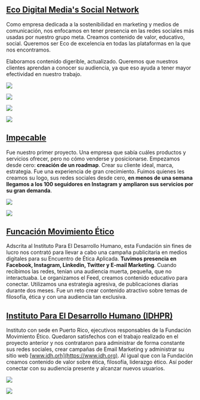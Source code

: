 ## [Eco Digital Media's Social Network](https://www.instagram.com/ecodigitals/)

Como empresa dedicada a la sostenibilidad en marketing y medios de comunicación, nos enfocamos en tener presencia en las redes sociales más usadas por nuestro grupo meta. Creamos contenido de valor, educativo, social. Queremos ser Eco de excelencia  en todas las plataformas en la que nos encontramos. 

Elaboramos contenido digerible, actualizado. Queremos que nuestros clientes aprendan a conocer su audiencia, ya que  eso ayuda a tener mayor efectividad en nuestro trabajo.

![](/images/Edli%20Acevedo%20-%20Entrevista.jpeg)

![](/images/Ominipresencia%20%20-%201.jpeg)

![](/images/Omnipresencia%20-%202.jpeg)

![](/images/Omnipresencia%20-3.jpeg)


## [Impecable](https://www.instagram.com/impecable.sti/)
Fue nuestro primer proyecto. Una empresa que sabía cuáles productos y servicios ofrecer, pero no cómo venderse y posicionarse.  Empezamos desde cero: **creación de un roadmap**. Crear su cliente ideal, marca, estrategia. Fue una experiencia de gran crecimiento. Fuimos quienes les creamos su logo, sus redes sociales desde cero, **en menos de una semana llegamos a los 100 seguidores en Instagram y ampliaron sus servicios por su gran demanda**.

![](/images/Impecable%201.jpg)

![](/images/Impecable%202.jpg)

## [Funcación Movimiento Ético](https://www.instagram.com/movimientoetico/)

Adscrita al Instituto Para El Desarrollo Humano, esta Fundación sin fines de lucro nos contrató para llevar a cabo una campaña publicitaria en medios digitales para su Encuentro de Ética Aplicada. **Tuvimos presencia en Facebook, Instagram, Linkedin, Twitter y E-mail Marketing**.  Cuando recibimos las redes, tenían una audiencia muerta, pequeña, que no interactuaba. Le organizamos el Feed, creamos contenido educativo para conectar. Utilizamos una estrategia agresiva, de publicaciones diarias durante dos meses. Fue un reto crear contenido atractivo sobre temas de filosofía, ética y con una audiencia tan exclusiva.


## [Instituto Para El Desarrollo Humano (IDHPR)](https://www.instagram.com/movimientoetico/)

Instituto  con sede en Puerto Rico, ejecutivos responsables de la Fundación Movimiento Ético. Quedaron satisfechos con el trabajo realizado en el proyecto anterior y nos contrataron para administrar de forma constante sus redes sociales, crear campañas de Email Marketing y administrar su sitio web [www.idh.orh](https://www.idh.org). Al igual que con la Fundación creamos contenido de valor sobre ética, filosofía, liderazgo ético. Así poder conectar con su audiencia presente y alcanzar nuevos usuarios.

![](/images/Br%C3%BAjula.jpeg.jpg)

![](/images/Despu%C3%A9s%20del%20Encuentro.jpeg)

